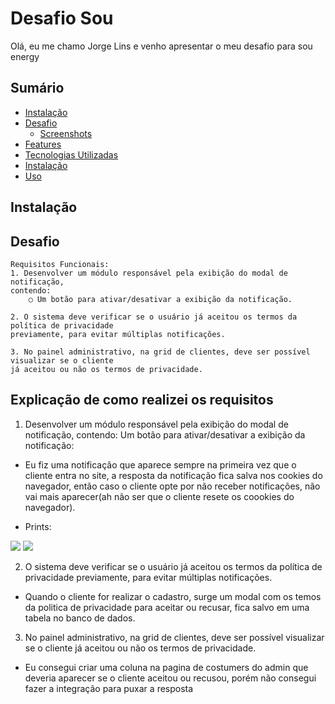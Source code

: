 # Desafio Sou

Olá, eu me chamo Jorge Lins e venho apresentar o meu desafio para sou energy

## Sumário

- [Instalação](#autor)
- [Desafio](#desafio)
  - [Screenshots](#screenshots)
- [Features](#features)
- [Tecnologias Utilizadas](#tecnologias-utilizadas)
- [Instalação](#instalacao)
- [Uso](#compile-and-minify-for-production)


## Instalação



## Desafio

```
Requisitos Funcionais:
1. Desenvolver um módulo responsável pela exibição do modal de notificação,
contendo:
    ○ Um botão para ativar/desativar a exibição da notificação.

2. O sistema deve verificar se o usuário já aceitou os termos da política de privacidade
previamente, para evitar múltiplas notificações.

3. No painel administrativo, na grid de clientes, deve ser possível visualizar se o cliente
já aceitou ou não os termos de privacidade.
```

## Explicação de como realizei os requisitos

1. Desenvolver um módulo responsável pela exibição do modal de notificação,
contendo: Um botão para ativar/desativar a exibição da notificação:

- Eu fiz uma notificação que aparece sempre na primeira vez que o cliente entra no site, a resposta da notificação fica salva nos cookies do navegador, então caso o cliente opte por não receber notificações, não vai mais aparecer(ah não ser que o cliente resete os coookies do navegador).

- Prints: 

![](./img/Modal1)
![](./img/Modal2)

2. O sistema deve verificar se o usuário já aceitou os termos da política de privacidade
previamente, para evitar múltiplas notificações.

- Quando o cliente for realizar o cadastro, surge um modal com os temos da politica de privacidade para aceitar ou recusar, fica salvo em uma tabela no banco de dados.


3. No painel administrativo, na grid de clientes, deve ser possível visualizar se o cliente
já aceitou ou não os termos de privacidade.

- Eu consegui criar uma coluna na pagina de costumers do admin que deveria aparecer se o cliente aceitou ou recusou, porém não consegui fazer a integração para puxar a resposta

